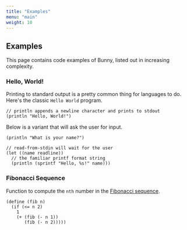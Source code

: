 ```yaml
---
title: "Examples"
menu: "main"
weight: 10
---
```


## Examples

This page contains code examples of Bunny, listed out in increasing complexity.

### Hello, World!

Printing to standard output is a pretty common thing for languages to do. Here's the classic `Hello World` program.

```
// println appends a newline character and prints to stdout
(println "Hello, World!")
```

Below is a variant that will ask the user for input.

```
(println "What is your name?")

// read-from-stdin will wait for the user
(let ((name readline))
  // the familiar printf format string
  (println (sprintf "Hello, %s!" name)))
```

### Fibonacci Sequence

Function to compute the `nth` number in the [Fibonacci sequence](https://en.wikipedia.org/wiki/Fibonacci_number).

```
(define (fib n)
  (if (<= n 2)
    1
    (+ (fib (- n 1))
       (fib (- n 2)))))
```
